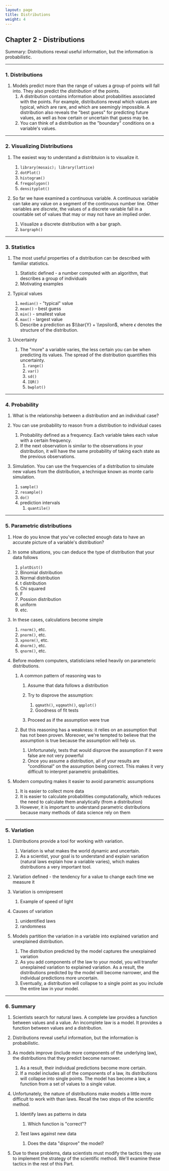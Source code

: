 ```yaml
---
layout: page
title: Distributions
weight: 4
---
```


Chapter 2 - Distributions
-------------------------

Summary: Distributions reveal useful information, but the information is
probabilistic.

------------------------------------------------------------------------

### 1. Distributions

1.  Models predict more than the range of values a group of points will
    fall into. They also predict the *distribution* of the points.
    1.  A distribution contains information about probabilities
        associated with the points. For example, distributions reveal
        which values are typical, which are rare, and which are
        seemingly impossible. A distribution also reveals the "best
        guess" for predicting future values, as well as how certain or
        uncertain that guess may be.
    2.  You can think of a distribution as the "boundary" conditions on
        a variable's values.

------------------------------------------------------------------------

### 2. Visualizing Distributions

1.  The easiest way to understand a distribtuion is to visualize it.
    1.  `library(mosaic); library(lattice)`  
    2.  `dotPlot()`  
    3.  `histogram()`  
    4.  `freqpolygon()`  
    5.  `densityplot()`  

2.  So far we have examined a continuous variable. A continuous variable
    can take any value on a segment of the continuous number line. Other
    variables are *discrete*, the values of a discrete variable fall in
    a countable set of values that may or may not have an implied order.
    1.  Visualize a discrete distribution with a bar graph.
    2.  `bargraph()`

------------------------------------------------------------------------

### 3. Statistics

1.  The most useful properties of a distribution can be described with
    familiar statistics.
    1.  Statistic defined - a number computed with an algorithm, that
        describes a group of individuals  
    2.  Motivating examples  

2.  Typical values
    1.  `median()` - "typical" value  
    2.  `mean()` - best guess  
    3.  `min()` - smallest value  
    4.  `max()` - largest value  
    5.  Describe a prediction as $\\bar{Y} + \\epsilon$, where *ϵ*
        denotes the structure of the distribution.

3.  Uncertainty
    1.  The "more" a variable varies, the less certain you can be when
        predicting its values. The spread of the distribution quantifies
        this uncertainty.
        1.  `range()`  
        2.  `var()`  
        3.  `sd()`  
        4.  `IQR()`
        5.  `bwplot()`

------------------------------------------------------------------------

### 4. Probability

1.  What is the relationship between a distribution and an individual
    case?
2.  You can use probability to reason from a distribution to individual
    cases
    1.  Probability defined as a frequency. Each variable takes each
        value with a certain frequency.  
    2.  If the next observation is similar to the observations in your
        distribution, it will have the same probability of taking each
        state as the previous observations.  

3.  Simulation. You can use the frequencies of a distribution to
    simulate new values from the distribution, a technique known as
    monte carlo simulation.
    1.  `sample()`  
    2.  `resample()`  
    3.  `do()`  
    4.  prediction intervals
        1.  `quantile()`

------------------------------------------------------------------------

### 5. Parametric distributions

1.  How do you know that you've collected enough data to have an
    accurate picture of a variable's distribution?  
2.  In some situations, you can deduce the type of distribution that
    your data follows
    1.  `plotDist()`  
    2.  Binomial distribution  
    3.  Normal distribution  
    4.  t distribution  
    5.  Chi squared  
    6.  F  
    7.  Possion distribution  
    8.  uniform
    9.  etc.  

3.  In these cases, calculations become simple
    1.  `rnorm()`, etc.  
    2.  `pnorm()`, etc.  
    3.  `xpnorm()`, etc.  
    4.  `dnorm()`, etc.  
    5.  `qnorm()`, etc.  

4.  Before modern computers, statisticians relied heavily on parameteric
    distributions.
    1.  A common pattern of reasoning was to
        1.  Assume that data follows a distribution  
        2.  Try to disprove the assumption:
            1.  `qqmath()`, `xqqmath()`, `qqplot()`  
            2.  Goodness of fit tests  

        3.  Proceed as if the assumption were true  

    2.  But this reasoning has a weakness: it relies on an assumption
        that has not been proven. Moreover, we're tempted to believe
        that the assumption is true because the assumption will help us.
        1.  Unfortunately, tests that would disprove the assumption if
            it were false are not very powerful
        2.  Once you assume a distribution, all of your results are
            "conditional" on the assumption being correct. This makes it
            very difficult to interpret parametric probabilities.

5.  Modern computing makes it easier to avoid parametric assumptions
    1.  It is easier to collect more data  
    2.  It is easier to calculate probabilities computationally, which
        reduces the need to calculate them analytically (from a
        distribution)  
    3.  However, it is important to understand parametric distributions
        because many methods of data science rely on them

------------------------------------------------------------------------

### 5. Variation

1.  Distributions provide a tool for working with variation.
    1.  Variation is what makes the world dynamic and uncertain.
    2.  As a scientist, your goal is to understand and explain variation
        (natural laws explain how a variable varies), which makes
        distributions a very important tool.

2.  Variation defined - the tendency for a value to change each time we
    measure it  
3.  Variation is omnipresent
    1.  Example of speed of light  

4.  Causes of variation
    1.  unidentified laws
    2.  randomness

5.  Models partition the variation in a variable into explained
    variation and unexplained distribution.
    1.  The distribution predicted by the model captures the unexplained
        variation
    2.  As you add components of the law to your model, you will
        transfer unexplained variation to explained variation. As a
        result, the distributions predicted by the model will become
        narrower, and the individual predictions more uncertain.
    3.  Eventually, a distribution will collapse to a single point as
        you include the entire law in your model.

------------------------------------------------------------------------

### 6. Summary

1.  Scientists search for natural laws. A complete law provides a
    function between values and a value. An incomplete law is a model.
    It provides a function between values and a distribution.
2.  Distributions reveal useful information, but the information is
    probabilistic.
3.  As models improve (include more components of the underlying law),
    the distributions that they predict become narrower.
    1.  As a result, their individual predictions become more certain.
    2.  If a model includes all of the components of a law, its
        distributions will collapse into single points. The model has
        become a law, a function from a set of values to a single value.

4.  Unfortunately, the nature of distributions make models a little more
    difficult to work with than laws. Recall the two steps of the
    scientific method.
    1.  Identify laws as patterns in data
        1.  Which function is "correct"?

    2.  Test laws against new data
        1.  Does the data "disprove" the model?

5.  Due to these problems, data scientists must modify the tactics they
    use to implement the strategy of the scientific method. We'll
    examine these tactics in the rest of this Part.
